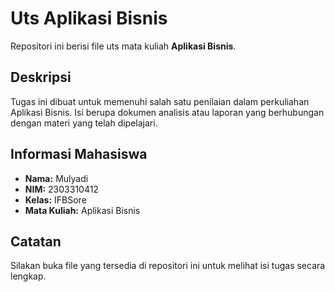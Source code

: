 # Uts Aplikasi Bisnis

Repositori ini berisi file uts mata kuliah **Aplikasi Bisnis**.

## Deskripsi

Tugas ini dibuat untuk memenuhi salah satu penilaian dalam perkuliahan Aplikasi Bisnis. Isi berupa dokumen analisis atau laporan yang berhubungan dengan materi yang telah dipelajari.

## Informasi Mahasiswa

- **Nama:** Mulyadi  
- **NIM:** 2303310412  
- **Kelas:** IFBSore  
- **Mata Kuliah:** Aplikasi Bisnis

## Catatan

Silakan buka file yang tersedia di repositori ini untuk melihat isi tugas secara lengkap.
